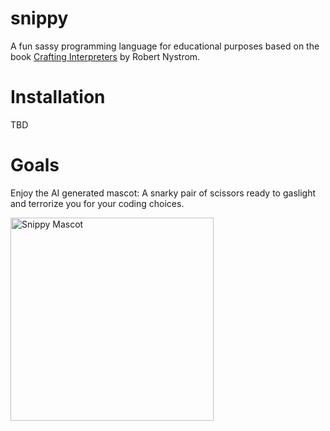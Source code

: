 # snippy
A fun sassy programming language for educational purposes based on the book [Crafting Interpreters](https://craftinginterpreters.com/) by Robert Nystrom.

# Installation
TBD

# Goals

Enjoy the AI generated mascot: A snarky pair of scissors ready to gaslight and terrorize you for your coding choices.

<img width="325" height="325" alt="Snippy Mascot" src="https://github.com/user-attachments/assets/2d5623b9-7aab-4a05-b5b3-94bea470ae2c" />
